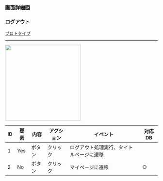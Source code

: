 ### 画面詳細図
### ログアウト
[プロトタイプ](https://www.figma.com/file/YLXi0XXJfyq6239uKAU8LF/cyclinger?node-id=103%3A548)
*****
<img src="./image/.png" width="250">

|ID|要素|内容|アクション|イベント|対応DB|
|--|----|----|---------|--------|------|
|1|Yes|ボタン|クリック|ログアウト処理実行、タイトルページに遷移||
|2|No|ボタン|クリック|マイページに遷移|○|
